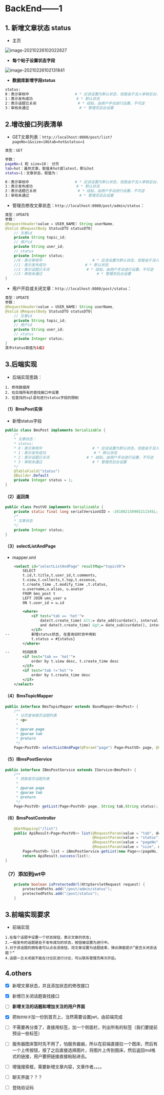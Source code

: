 # BackEnd——1



## 1. 新增文章状态 status

- 主页

![image-20210226102022627](https://i.loli.net/2021/02/26/kxyiUdH1JrwEZGD.png)

- **每个帖子设置状态字段**

![image-20210226102131841](https://i.loli.net/2021/02/26/PpzOWVDb2jK9SyE.png)

- **数据库新增字段status**

```zsh
status:
0：表示审核中						# * 应该设置为默认状态，但是由于没人审核后台，所以先不设置为默认
1：表示发布成功					# * 默认状态 
2：表示话题已关闭					# * 结贴，由用户手动进行设置，不可逆
3：审核未通过						  # * 管理员后台设置 
```

## 2.增改接口列表清单

- GET文章列表：`http://localhost:8080/post/list?pageNo=1&size=10&tab=hot&status=1`

```zsh
类型：GET

参数：
pageNo=1 和 size=10： 分页
tab=hot：最热文章，取值未hot或latest，默认hot
status=1：文章状态，取值为：

0：表示审核中						# * 应该设置为默认状态，但是由于没人审核后台，所以先不设置为默认
1：表示发布成功					# * 默认状态 
2：表示话题已关闭					# * 结贴，由用户手动进行设置，不可逆
3：审核未通过						  # * 管理员后台设置 
```

- 管理员修改文章状态：`http://localhost:8080/post/admin/status`：

```java
类型：UPDATE
参数：
@RequestHeader(value = USER_NAME) String userName,
@Valid @RequestBody StatusDTO statusDTO{
    // 文章id
    private String topic_id;
    // 用户id
    private String user_id;
    // status
    private Integer status;
   	//0：表示审核中						# * 应该设置为默认状态，但是由于没人审核后台，所以先不设置为默认
	//1：表示发布成功					# * 默认状态 
	//2：表示话题已关闭					# * 结贴，由用户手动进行设置，不可逆
	//3：审核未通过						  # * 管理员后台设置 
}
```

- 用户开启或关闭文章：`http://localhost:8080/post/status`：

```java
类型：UPDATE
参数：
@RequestHeader(value = USER_NAME) String userName,
@Valid @RequestBody StatusDTO statusDTO{
    // 文章id
    private String topic_id;
    // 用户id
    private String user_id;
    // status
    private Integer status;
}
其中status取值为1或2
```



## 3.后端实现

- 后端实现思路：

```
1. 修改数据库
2. 在后端所有的查找接口中设置
3. 在查找的sql语句进行status字段的限制
```

#### （1）BmsPost实体

- 新增status字段

```java
public class BmsPost implements Serializable {
    /*
    * 文章状态：
    * status:
    * 0：表示审核中						# * 应该设置为默认状态，但是由于没人审核后台，所以先不设置为默认
    * 1：表示发布成功					    # * 默认状态
    * 2：表示话题已关闭					# * 结贴，由用户手动进行设置，不可逆
    * 3：审核未通过						# * 管理员后台设置
    */
    @TableField("status")
    @Builder.Default
    private Integer status = 1;
}
```

#### （2）返回类

```java
public class PostVO implements Serializable {
    private static final long serialVersionUID = -261082150965211545L;
    /*
    * 文章状态
    */
    private Integer status;
}
```

#### （3）selectListAndPage

- mapper.xml

```xml
    <select id="selectListAndPage" resultMap="topicVO">
        SELECT
        t.id,t.title,t.user_id,t.comments,
        t.view,t.collects,t.top,t.essence,
        t.create_time ,t.modify_time ,t.status,
        u.username,u.alias, u.avatar
        FROM bms_post t
        LEFT JOIN ums_user u
        ON t.user_id = u.id

        <where>
            <if test="tab == 'hot'">
                date(t.create_time) &lt;= date_add(curdate(), interval 1 day)
                and date(t.create_time) &gt;= date_sub(curdate(), interval 7 day) and
            </if>
--          新增status状态, 在查询旧栏目中用到
            t.status = #{status}
        </where>

--      时间排序
        <if test="tab == 'hot'">
            order by t.view desc, t.create_time desc
        </if>
        <if test="tab !='hot'">
            order by t.create_time desc
        </if>
    </select>
```



#### （4）BmsTopicMapper

```java
public interface BmsTopicMapper extends BaseMapper<BmsPost> {
    /**
     * 分页查询首页话题列表
     * <p>
     *
     * @param page
     * @param tab
     * @return
     */
    Page<PostVO> selectListAndPage(@Param("page") Page<PostVO> page, @Param("tab") String tab,@Param("status") String status);
```

#### （5）**IBmsPostService**

```java
public interface IBmsPostService extends IService<BmsPost> {
    /**
     * 获取首页话题列表
     *
     * @param page
     * @param tab
     * @return
     */
    Page<PostVO> getList(Page<PostVO> page, String tab,String status);
```



#### （6）**BmsPostController**

```java
    @GetMapping("/list")
    public ApiResult<Page<PostVO>> list(@RequestParam(value = "tab", defaultValue = "hot") String tab,
                                        @RequestParam(value = "status", defaultValue = "1") Integer status,
                                        @RequestParam(value = "pageNo", defaultValue = "1")  Integer pageNo,
                                        @RequestParam(value = "size", defaultValue = "10") Integer pageSize) {
        Page<PostVO> list = iBmsPostService.getList(new Page<>(pageNo, pageSize), tab,status);
        return ApiResult.success(list);
}
```

### （7）添加到jwt中

```java
    private boolean isProtectedUrl(HttpServletRequest request) {
        protectedPaths.add("/post/admin/status");
        protectedPaths.add("/post/status");
    }
```



## 3.前端实现要求

- 前端实现

```
1.在每个话题中设置一个状态按钮，表示文章的状态;
2.一般发布的话题是处于发布成功的状态，按钮被设置为进行中。
3.对于该话题的拥有者可以点击该按钮，将文章设置为话题结束，弹出弹窗提示“是否关闭该话题？”
4.话题一旦关闭就不能在讨论区进行讨论，可以联系管理员再次开启。
```





## 4.others

- [x] 新增文章状态，并且添加状态的修改接口
- [x] 新增已关闭话题查找接口                       
- [ ] **新增关注的话题和增加关注的用户界面**
- [x] 把`我的帖子`加一份到首页上，当然需要设置jwt，由前端完成
- [ ] 不需要再分类了，直接用标签，加一个侧面栏，列出所有的标签（我们要提前预设一些标签）
- [ ] 服务器图床暂时先不用了，怕服务器崩，所以在前端直接拉一个图床，然后有一个上传按钮，按了之后直接选择图片，将图片上传到图床，然后返回md格式的链接，用户要把链接直接粘贴进去。
- [ ] 增强搜索框，需要新增文章内容，文章作者。。。。
- [ ] 聊天界面？？？
- [ ] 登陆验证码


